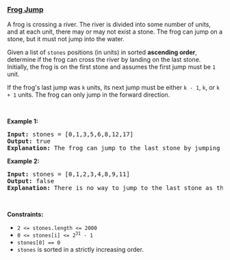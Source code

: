 ### [Frog Jump](https://leetcode.com/problems/frog-jump)

<p>A frog is crossing a river. The river is divided into some number of units, and at each unit, there may or may not exist a stone. The frog can jump on a stone, but it must not jump into the water.</p>

<p>Given a list of <code>stones</code>&nbsp;positions (in units) in sorted <strong>ascending order</strong>, determine if the frog can cross the river by landing on the last stone. Initially, the frog is on the first stone and assumes the first jump must be <code>1</code> unit.</p>

<p>If the frog&#39;s last jump was <code>k</code> units, its next jump must be either <code>k - 1</code>, <code>k</code>, or <code>k + 1</code> units. The frog can only jump in the forward direction.</p>

<p>&nbsp;</p>
<p><strong class="example">Example 1:</strong></p>

<pre>
<strong>Input:</strong> stones = [0,1,3,5,6,8,12,17]
<strong>Output:</strong> true
<strong>Explanation:</strong> The frog can jump to the last stone by jumping 1 unit to the 2nd stone, then 2 units to the 3rd stone, then 2 units to the 4th stone, then 3 units to the 6th stone, 4 units to the 7th stone, and 5 units to the 8th stone.
</pre>

<p><strong class="example">Example 2:</strong></p>

<pre>
<strong>Input:</strong> stones = [0,1,2,3,4,8,9,11]
<strong>Output:</strong> false
<strong>Explanation:</strong> There is no way to jump to the last stone as the gap between the 5th and 6th stone is too large.
</pre>

<p>&nbsp;</p>
<p><strong>Constraints:</strong></p>

<ul>
	<li><code>2 &lt;= stones.length &lt;= 2000</code></li>
	<li><code>0 &lt;= stones[i] &lt;= 2<sup>31</sup> - 1</code></li>
	<li><code>stones[0] == 0</code></li>
	<li><code>stones</code>&nbsp;is sorted in a strictly increasing order.</li>
</ul>
